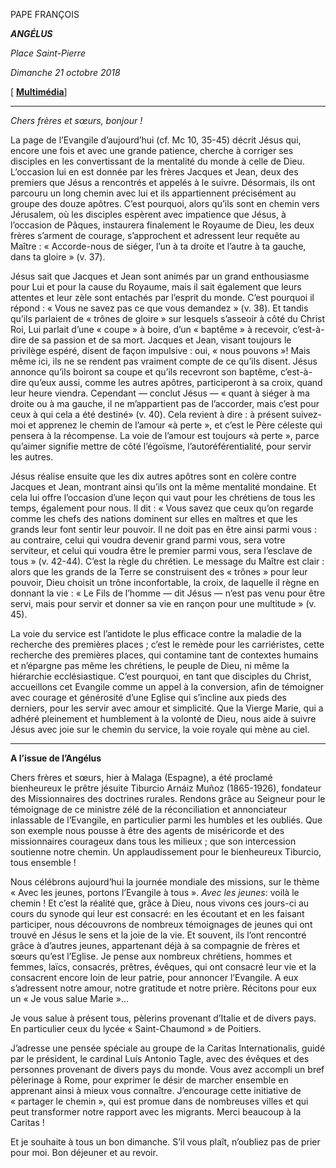PAPE FRANÇOIS

***ANGÉLUS***

*Place Saint-Pierre*

*Dimanche 21 octobre 2018*

[ **[Multimédia](http://w2.vatican.va/content/francesco/fr/events/event.dir.html/content/vaticanevents/fr/2018/10/21/angelus.html)**]

* * *

*Chers frères et sœurs, bonjour !*

La page de l’Evangile d’aujourd’hui (cf. Mc 10, 35-45) décrit Jésus qui, encore une fois et avec une grande patience, cherche à corriger ses disciples en les convertissant de la mentalité du monde à celle de Dieu. L’occasion lui en est donnée par les frères Jacques et Jean, deux des premiers que Jésus a rencontrés et appelés à le suivre. Désormais, ils ont parcouru un long chemin avec lui et ils appartiennent précisément au groupe des douze apôtres. C’est pourquoi, alors qu’ils sont en chemin vers Jérusalem, où les disciples espèrent avec impatience que Jésus, à l’occasion de Pâques, instaurera finalement le Royaume de Dieu, les deux frères s’arment de courage, s’approchent et adressent leur requête au Maître : « Accorde-nous de siéger, l’un à ta droite et l’autre à ta gauche, dans ta gloire » (v. 37).

Jésus sait que Jacques et Jean sont animés par un grand enthousiasme pour Lui et pour la cause du Royaume, mais il sait également que leurs attentes et leur zèle sont entachés par l’esprit du monde. C’est pourquoi il répond : « Vous ne savez pas ce que vous demandez » (v. 38). Et tandis qu’ils parlaient de « trônes de gloire » sur lesquels s’asseoir à côté du Christ Roi, Lui parlait d’une « coupe » à boire, d’un « baptême » à recevoir, c’est-à-dire de sa passion et de sa mort. Jacques et Jean, visant toujours le privilège espéré, disent de façon impulsive : oui, « nous pouvons »! Mais même ici, ils ne se rendent pas vraiment compte de ce qu’ils disent. Jésus annonce qu’ils boiront sa coupe et qu’ils recevront son baptême, c’est-à-dire qu’eux aussi, comme les autres apôtres, participeront à sa croix, quand leur heure viendra. Cependant — conclut Jésus — « quant à siéger à ma droite ou à ma gauche, il ne m’appartient pas de l’accorder, mais c’est pour ceux à qui cela a été destiné» (v. 40). Cela revient à dire : à présent suivez-moi et apprenez le chemin de l’amour «à perte », et c’est le Père céleste qui pensera à la récompense. La voie de l’amour est toujours «à perte », parce qu’aimer signifie mettre de côté l’égoïsme, l’autoréférentialité, pour servir les autres.

Jésus réalise ensuite que les dix autres apôtres sont en colère contre Jacques et Jean, montrant ainsi qu’ils ont la même mentalité mondaine. Et cela lui offre l’occasion d’une leçon qui vaut pour les chrétiens de tous les temps, également pour nous. Il dit : « Vous savez que ceux qu’on regarde comme les chefs des nations dominent sur elles en maîtres et que les grands leur font sentir leur pouvoir. Il ne doit pas en être ainsi parmi vous : au contraire, celui qui voudra devenir grand parmi vous, sera votre serviteur, et celui qui voudra être le premier parmi vous, sera l’esclave de tous » (v. 42-44). C’est la règle du chrétien. Le message du Maître est clair : alors que les grands de la Terre se construisent des « trônes » pour leur pouvoir, Dieu choisit un trône inconfortable, la croix, de laquelle il règne en donnant la vie : « Le Fils de l’homme — dit Jésus — n’est pas venu pour être servi, mais pour servir et donner sa vie en rançon pour une multitude » (v. 45).

La voie du service est l’antidote le plus efficace contre la maladie de la recherche des premières places ; c’est le remède pour les carriéristes, cette recherche des premières places, qui contamine tant de contextes humains et n’épargne pas même les chrétiens, le peuple de Dieu, ni même la hiérarchie ecclésiastique. C’est pourquoi, en tant que disciples du Christ, accueillons cet Evangile comme un appel à la conversion, afin de témoigner avec courage et générosité d’une Eglise qui s’incline aux pieds des derniers, pour les servir avec amour et simplicité. Que la Vierge Marie, qui a adhéré pleinement et humblement à la volonté de Dieu, nous aide à suivre Jésus avec joie sur le chemin du service, la voie royale qui mène au ciel.

* * *

**A l’issue de l’Angélus**

Chers frères et sœurs, hier à Malaga (Espagne), a été proclamé bienheureux le prêtre jésuite Tiburcio Arnáiz Muñoz (1865-1926), fondateur des Missionnaires des doctrines rurales. Rendons grâce au Seigneur pour le témoignage de ce ministre zélé de la réconciliation et annonciateur inlassable de l’Evangile, en particulier parmi les humbles et les oubliés. Que son exemple nous pousse à être des agents de miséricorde et des missionnaires courageux dans tous les milieux ; que son intercession soutienne notre chemin. Un applaudissement pour le bienheureux Tiburcio, tous ensemble !

Nous célébrons aujourd’hui la journée mondiale des missions, sur le thème « Avec les jeunes, portons l’Evangile à tous ». *Avec les jeunes*: voilà le chemin ! Et c’est la réalité que, grâce à Dieu, nous vivons ces jours-ci au cours du synode qui leur est consacré: en les écoutant et en les faisant participer, nous découvrons de nombreux témoignages de jeunes qui ont trouvé en Jésus le sens et la joie de la vie. Et souvent, ils l’ont rencontré grâce à d’autres jeunes, appartenant déjà à sa compagnie de frères et sœurs qu’est l’Eglise. Je pense aux nombreux chrétiens, hommes et femmes, laïcs, consacrés, prêtres, évêques, qui ont consacré leur vie et la consacrent encore loin de leur patrie, pour annoncer l’Evangile. A eux s’adressent notre amour, notre gratitude et notre prière. Récitons pour eux un « Je vous salue Marie »...

Je vous salue à présent tous, pèlerins provenant d’Italie et de divers pays. En particulier ceux du lycée « Saint-Chaumond » de Poitiers.

J’adresse une pensée spéciale au groupe de la Caritas Internationalis, guidé par le président, le cardinal Luís Antonio Tagle, avec des évêques et des personnes provenant de divers pays du monde. Vous avez accompli un bref pèlerinage à Rome, pour exprimer le désir de marcher ensemble en apprenant ainsi à mieux vous connaître. J’encourage cette initiative de « partager le chemin », qui est promue dans de nombreuses villes et qui peut transformer notre rapport avec les migrants. Merci beaucoup à la Caritas !

Et je souhaite à tous un bon dimanche. S’il vous plaît, n’oubliez pas de prier pour moi. Bon déjeuner et au revoir.